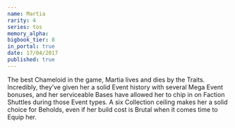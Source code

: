 ```yaml
---
name: Martia
rarity: 4
series: tos
memory_alpha:
bigbook_tier: 8
in_portal: true
date: 17/04/2017
published: true
---
```


The best Chameloid in the game, Martia lives and dies by the Traits. Incredibly, they’ve given her a solid Event history with several Mega Event bonuses, and her serviceable Bases have allowed her to chip in on Faction Shuttles during those Event types. A six Collection ceiling makes her a solid choice for Beholds, even if her build cost is Brutal when it comes time to Equip her.
